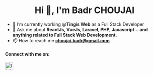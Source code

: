 <h1 align="center">Hi 👋, I'm Badr CHOUJAI</h1>

- 🔭 I’m currently working @**Tingis Web** as a Full Stack Developer
- 💬 Ask me about **ReactJs, VueJs, Laravel, PHP, Javascript... and anything related to Full Stack Web Development.**
- 📫 How to reach me **choujai.badr@gmail.com**

<p align="left">
<h4>Connect with me on:</h4>
<a href="https://linkedin.com/in/choujai-badr" target="blank"><img align="center" src="https://raw.githubusercontent.com/rahuldkjain/github-profile-readme-generator/master/src/images/icons/Social/linked-in-alt.svg" alt="linkedin" height="24" width="25" /></a>
</p>
